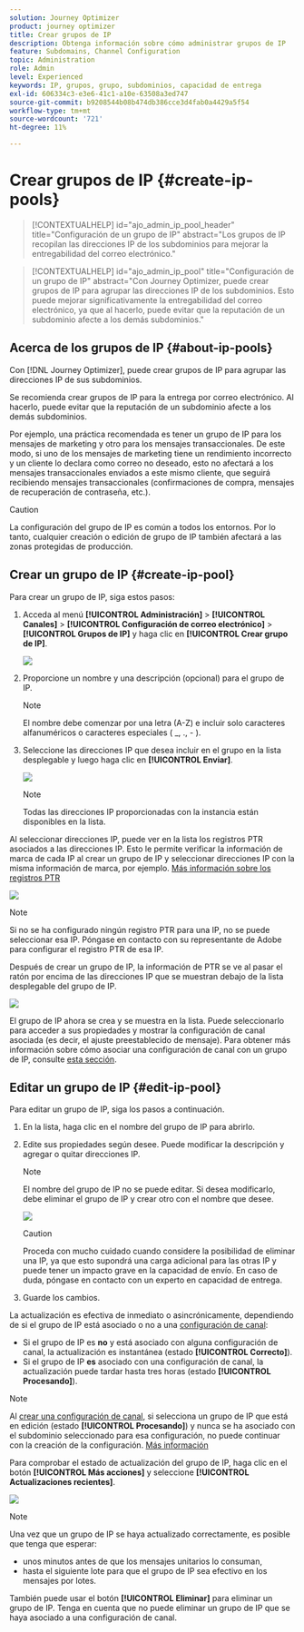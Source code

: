 ```yaml
---
solution: Journey Optimizer
product: journey optimizer
title: Crear grupos de IP
description: Obtenga información sobre cómo administrar grupos de IP
feature: Subdomains, Channel Configuration
topic: Administration
role: Admin
level: Experienced
keywords: IP, grupos, grupo, subdominios, capacidad de entrega
exl-id: 606334c3-e3e6-41c1-a10e-63508a3ed747
source-git-commit: b9208544b08b474db386cce3d4fab0a4429a5f54
workflow-type: tm+mt
source-wordcount: '721'
ht-degree: 11%

---
```


# Crear grupos de IP {#create-ip-pools}

>[!CONTEXTUALHELP]
>id="ajo_admin_ip_pool_header"
>title="Configuración de un grupo de IP"
>abstract="Los grupos de IP recopilan las direcciones IP de los subdominios para mejorar la entregabilidad del correo electrónico."

>[!CONTEXTUALHELP]
>id="ajo_admin_ip_pool"
>title="Configuración de un grupo de IP"
>abstract="Con Journey Optimizer, puede crear grupos de IP para agrupar las direcciones IP de los subdominios. Esto puede mejorar significativamente la entregabilidad del correo electrónico, ya que al hacerlo, puede evitar que la reputación de un subdominio afecte a los demás subdominios."

## Acerca de los grupos de IP {#about-ip-pools}

Con [!DNL Journey Optimizer], puede crear grupos de IP para agrupar las direcciones IP de sus subdominios.

Se recomienda crear grupos de IP para la entrega por correo electrónico. Al hacerlo, puede evitar que la reputación de un subdominio afecte a los demás subdominios.

Por ejemplo, una práctica recomendada es tener un grupo de IP para los mensajes de marketing y otro para los mensajes transaccionales. De este modo, si uno de los mensajes de marketing tiene un rendimiento incorrecto y un cliente lo declara como correo no deseado, esto no afectará a los mensajes transaccionales enviados a este mismo cliente, que seguirá recibiendo mensajes transaccionales (confirmaciones de compra, mensajes de recuperación de contraseña, etc.).

>[!CAUTION]
>
>La configuración del grupo de IP es común a todos los entornos. Por lo tanto, cualquier creación o edición de grupo de IP también afectará a las zonas protegidas de producción.

## Crear un grupo de IP {#create-ip-pool}

Para crear un grupo de IP, siga estos pasos:

1. Acceda al menú **[!UICONTROL Administración]** > **[!UICONTROL Canales]** > **[!UICONTROL Configuración de correo electrónico]** > **[!UICONTROL Grupos de IP]** y haga clic en **[!UICONTROL Crear grupo de IP]**.

   ![](assets/ip-pool-create.png)

1. Proporcione un nombre y una descripción (opcional) para el grupo de IP.

   >[!NOTE]
   >
   >El nombre debe comenzar por una letra (A-Z) e incluir solo caracteres alfanuméricos o caracteres especiales ( _, ., - ).

1. Seleccione las direcciones IP que desea incluir en el grupo en la lista desplegable y luego haga clic en **[!UICONTROL Enviar]**.

   ![](assets/ip-pool-config.png)

   >[!NOTE]
   >
   >Todas las direcciones IP proporcionadas con la instancia están disponibles en la lista.

Al seleccionar direcciones IP, puede ver en la lista los registros PTR asociados a las direcciones IP. Esto le permite verificar la información de marca de cada IP al crear un grupo de IP y seleccionar direcciones IP con la misma información de marca, por ejemplo. [Más información sobre los registros PTR](ptr-records.md)

![](assets/ip-pool-ptr-record.png)

>[!NOTE]
>
>Si no se ha configurado ningún registro PTR para una IP, no se puede seleccionar esa IP. Póngase en contacto con su representante de Adobe para configurar el registro PTR de esa IP.

Después de crear un grupo de IP, la información de PTR se ve al pasar el ratón por encima de las direcciones IP que se muestran debajo de la lista desplegable del grupo de IP.

![](assets/ip-pool-ptr-record-tooltip.png)

El grupo de IP ahora se crea y se muestra en la lista. Puede seleccionarlo para acceder a sus propiedades y mostrar la configuración de canal asociada (es decir, el ajuste preestablecido de mensaje). Para obtener más información sobre cómo asociar una configuración de canal con un grupo de IP, consulte [esta sección](channel-surfaces.md).

## Editar un grupo de IP {#edit-ip-pool}

Para editar un grupo de IP, siga los pasos a continuación.

1. En la lista, haga clic en el nombre del grupo de IP para abrirlo.

1. Edite sus propiedades según desee. Puede modificar la descripción y agregar o quitar direcciones IP.

   >[!NOTE]
   >
   >El nombre del grupo de IP no se puede editar. Si desea modificarlo, debe eliminar el grupo de IP y crear otro con el nombre que desee.

   ![](assets/ip-pool-edit.png)

   >[!CAUTION]
   >
   >Proceda con mucho cuidado cuando considere la posibilidad de eliminar una IP, ya que esto supondrá una carga adicional para las otras IP y puede tener un impacto grave en la capacidad de envío. En caso de duda, póngase en contacto con un experto en capacidad de entrega.

1. Guarde los cambios.

La actualización es efectiva de inmediato o asincrónicamente, dependiendo de si el grupo de IP está asociado o no a una [configuración de canal](channel-surfaces.md):

* Si el grupo de IP es **no** y está asociado con alguna configuración de canal, la actualización es instantánea (estado **[!UICONTROL Correcto]**).
* Si el grupo de IP **es** asociado con una configuración de canal, la actualización puede tardar hasta tres horas (estado **[!UICONTROL Procesando]**).

>[!NOTE]
>
>Al [crear una configuración de canal](channel-surfaces.md#create-channel-surface), si selecciona un grupo de IP que está en edición (estado **[!UICONTROL Procesando]**) y nunca se ha asociado con el subdominio seleccionado para esa configuración, no puede continuar con la creación de la configuración. [Más información](channel-surfaces.md#subdomains-and-ip-pools)

Para comprobar el estado de actualización del grupo de IP, haga clic en el botón **[!UICONTROL Más acciones]** y seleccione **[!UICONTROL Actualizaciones recientes]**.

![](assets/ip-pool-recent-update.png)

>[!NOTE]
>
>Una vez que un grupo de IP se haya actualizado correctamente, es posible que tenga que esperar:
>* unos minutos antes de que los mensajes unitarios lo consuman,
>* hasta el siguiente lote para que el grupo de IP sea efectivo en los mensajes por lotes.

También puede usar el botón **[!UICONTROL Eliminar]** para eliminar un grupo de IP. Tenga en cuenta que no puede eliminar un grupo de IP que se haya asociado a una configuración de canal.

